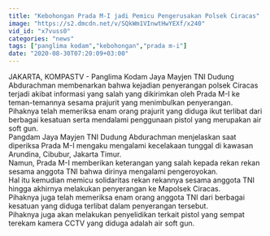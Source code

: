 ```yaml
---
title: "Kebohongan Prada M-I jadi Pemicu Pengerusakan Polsek Ciracas"
image: "https://s2.dmcdn.net/v/SQkWm1VInwtHwYEXf/x240"
vid_id: "x7vuss0"
categories: "news"
tags: ["panglima kodam","kebohongan","prada m-i"]
date: "2020-08-30T07:20:09+03:00"
---
```

JAKARTA, KOMPASTV - Panglima Kodam Jaya Mayjen TNI Dudung Abdurachman membenarkan bahwa kejadian penyerangan polsek Ciracas terjadi akibat informasi yang salah yang dikirimkan oleh Prada M-I ke teman-temannya sesama prajurit yang menimbulkan penyerangan.   <br>Pihaknya telah memeriksa enam orang prajurit yang diduga ikut terlibat dari berbagai kesatuan serta mendalami penggunaan pistol yang merupakan air soft gun.   <br>Pangdam Jaya Mayjen TNI Dudung Abdurachman menjelaskan saat diperiksa Prada M-I mengaku mengalami kecelakaan tunggal di kawasan Arundina, Cibubur, Jakarta Timur.   <br>Namun, Prada M-I memberikan keterangan yang salah kepada rekan rekan sesama anggota TNI bahwa dirinya mengalami pengeroyokan.   <br>Hal itu kemudian memicu solidaritas rekan rekannya sesama anggota TNI hingga akhirnya melakukan penyerangan ke Mapolsek Ciracas.   <br>Pihaknya juga telah memeriksa enam orang anggota TNI dari berbagai kesatuan yang diduga terlibat dalam penyerangan tersebut.   <br>Pihaknya juga akan melakukan penyelidikan terkait pistol yang sempat terekam kamera CCTV yang diduga adalah air soft gun.   <br>
